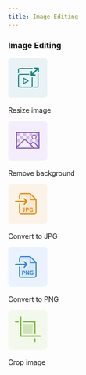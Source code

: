 ```yaml
---
title: Image Editing
---
```


<TextBlock slots="heading" width="100%" theme="lightest"  alignment="yes"  className="py-0 text-align-left border-right div-p-0 left-content link linking image-editing" />

### Image Editing

<TextBlock slots="image , text" theme="lightest"  className="edit-text-block"/>

![Resize image](../images/S_AniResizeVideo.png)

Resize image

<TextBlock slots="image , text" theme="lightest"  className="edit-text-block"/>

![Remove background](../images/S_AniChangeBackground.png)

Remove background

<TextBlock slots="image , text" theme="lightest"  className="edit-text-block"/>

![Convert to JPG](../images/S_AniConvertToJPG.png)

Convert to JPG

<TextBlock slots="image , text" theme="lightest"  className="edit-text-block"/>

![Convert to PNG](../images/S_AniConvertToPNG.png)

Convert to PNG

<TextBlock slots="image , text" theme="lightest"  className="edit-text-block"/>

![Crop Image](../images/S_AniCrop.png)

Crop image





